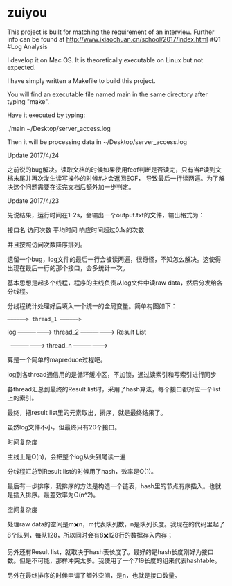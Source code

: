 # zuiyou
This project is built for matching the requirement of an interview. 
Further info can be found at
http://www.ixiaochuan.cn/school/2017/index.html  #Q1 #Log Analysis

I develop it on Mac OS. It is theoretically executable on Linux but not expected.

I have simply written a Makefile to build this project.

You will find an executable file named main in the same directory after typing "make".

Have it executed by typing:

./main ~/Desktop/server_access.log

Then it will be processing data in ~/Desktop/server_access.log

Update 2017/4/24

之前说的bug解决。读取文档的时候如果使用feof判断是否读完，只有当#读到文档末尾并再次发生读写操作的时候#才会返回EOF，
导致最后一行读两遍。为了解决这个问题需要在读完文档后额外加一步判定。

Update 2017/4/23

先说结果，运行时间在1-2s，会输出一个output.txt的文件，输出格式为：

接口名 访问次数 平均时间 响应时间超过0.1s的次数

并且按照访问次数降序排列。

遗留一个bug，log文件的最后一行会被读两遍，很奇怪，不知怎么解决。这使得出现在最后一行的那个接口，会多统计一次。

基本思想是起多个线程，程序的主线负责从log文件中读raw data，然后分发给各分线程。

分线程统计处理好后填入一个统一的全局变量。简单构图如下：

   
    ——————> thread_1 ——————> 
    
log ——————> thread_2 ——————> Result List

    ——————> thread_n ——————>
    
算是一个简单的mapreduce过程吧。

log到各thread通信用的是循环缓冲区，不加锁，通过读索引和写索引进行同步

各thread汇总到最终的Result list时，采用了hash算法，每个接口都对应一个list上的索引。

最终，把result list里的元素取出，排序，就是最终结果了。

虽然log文件不小，但最终只有20个接口。

时间复杂度

主线上是O(n)，会把整个log从头到尾读一遍

分线程汇总到Result list的时候用了hash，效率是O(1)。

最后有一步排序，我排序的方法是构造一个链表，hash里的节点有序插入。也就是插入排序。最差效率为O(n^2)。

空间复杂度

处理raw data的空间是m✖️n，m代表队列数，n是队列长度。我现在的代码里起了8个队列，每队128，所以同时会有8✖️128行的数据存入内存；

另外还有Result list，就取决于hash表长度了。最好的是hash长度刚好为接口数。但是不可能，那样冲突太多。我使用了一个719长度的组来代表hashtable。

另外在最终排序的时候申请了额外空间，是n，也就是接口数量。

